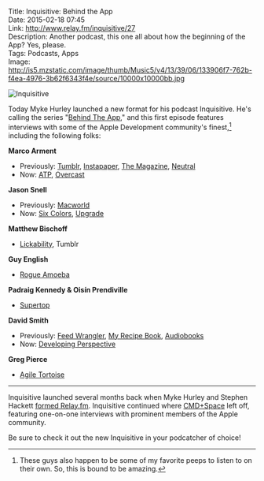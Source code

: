 Title: Inquisitive: Behind the App  
Date: 2015-02-18 07:45  
Link: http://www.relay.fm/inquisitive/27  
Description: Another podcast, this one all about how the beginning of the App? Yes, please.  
Tags: Podcasts, Apps  
Image: http://is5.mzstatic.com/image/thumb/Music5/v4/13/39/06/133906f7-762b-f4ea-4976-3b62f6343f4e/source/10000x10000bb.jpg  

![Inquisitive][1]

Today Myke Hurley launched a new format for his podcast Inquisitive. He's calling the series "[Behind The App][2]," and this first episode features interviews with some of the Apple Development community's finest,[^1] including the following folks:

<b>Marco Arment</b>

* Previously: [Tumblr][3], [Instapaper][4], [The Magazine][5], [Neutral][6]
* Now: [ATP][7], [Overcast][8]

<b>Jason Snell</b>

* Previously: [Macworld][9]
* Now: [Six Colors][10], [Upgrade][11]
	
<b>Matthew Bischoff</b>

* [Lickability][12], Tumblr
	
<b>Guy English</b>

* [Rogue Amoeba][13]
	
<b>Padraig Kennedy & Oisín Prendiville</b>

* [Supertop][14]
	
<b>David Smith</b>

* Previously: [Feed Wrangler][15], [My Recipe Book][16], [Audiobooks][17]
* Now: [Developing Perspective][18]
	
<b>Greg Pierce</b>

* [Agile Tortoise][19]

***

Inquisitive launched several months back when Myke Hurley and Stephen Hackett [formed Relay.fm][20]. Inquisitive continued where [CMD+Space][21] left off, featuring one-on-one interviews with prominent members of the Apple community.

Be sure to check it out the new Inquisitive in your podcatcher of choice!

[^1]: These guys also happen to be some of my favorite peeps to listen to on their own. So, this is bound to be amazing.

[1]: http://is5.mzstatic.com/image/thumb/Music5/v4/13/39/06/133906f7-762b-f4ea-4976-3b62f6343f4e/source/10000x10000bb.jpg "Inquisitive"
[2]: http://www.extras.relay.fm/blog/2015/2/18/inquisitive-behind-the-app "Relay.fm introducing 'Behind the App'"
[3]: https://tumblr.com/ "tumblr"
[4]: http://www.instapaper.com "Instapaper for iOS"
[5]: http://the-magazine.org "Marco Arment's 'The Magazine'"
[6]: http://neutral.fm/ "'Neutral' podcast"
[7]: http://atp.fm "The Accidental Tech Podcast"
[8]: http://overcast.fm "Overcast webapp"
[9]: http://www.macworld.com "Macworld"
[10]: http://www.sixcolors.com "Jason Snell's blog, Six Colors"
[11]: http://www.relay.fm/upgrade "'Upgrade' podcast"
[12]: http://lickability.com/ "Website for Quotebook for iOS, among other apps"
[13]: http://www.rogueamoeba.com/ "Developer of 'Audio Hijack,' among other apps"
[14]: http://supertop.co "Creators of 'Castro' for iOS"
[15]: https://feedwrangler.net/ "David Smith's RSS backend service"
[16]: https://itunes.apple.com/us/app/my-recipe-book-your-recipes/id375811859?at=1l3vx9s "My Recipe Book on the App Store"
[17]: https://itunes.apple.com/us/app/audiobooks/id311507490?at=1l3vx9s "Audiobooks on the App Store"
[18]: http://developingperspective.com/ "Website for the 'Developing Perspective' podcast"
[19]: http://agiletortoise.com "Creators of Drafts for iOS"
[20]: http://www.extras.relay.fm/blog/2014/8/17/how-to-subscribe "How to subscribe to Relay.fm podcasts"
[21]: http://5by5.tv/cmdspace "'CMD+Space' podcast"